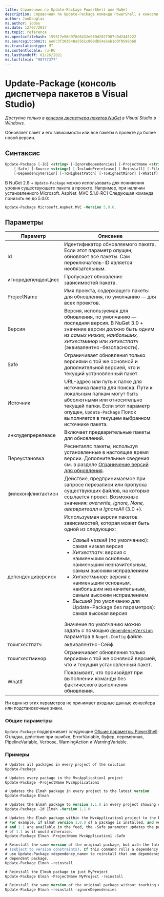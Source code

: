 ```yaml
---
title: Справочник по Update-Package PowerShell для NuGet
description: Справочник по Update-Package команде PowerShell в консоли диспетчера пакетов NuGet в Visual Studio.
author: JonDouglas
ms.author: jodou
ms.date: 12/07/2017
ms.topic: reference
ms.openlocfilehash: 159817e56d978d6432e989d2027907c0d2445222
ms.sourcegitcommit: ee6c3f203648a5561c809db54ebeb1d0f0598b68
ms.translationtype: MT
ms.contentlocale: ru-RU
ms.lasthandoff: 01/26/2021
ms.locfileid: "98777377"
---
```

# <a name="update-package-package-manager-console-in-visual-studio"></a>Update-Package (консоль диспетчера пакетов в Visual Studio)

*Доступно только в [консоли диспетчера пакетов NuGet](../../consume-packages/install-use-packages-powershell.md) в Visual Studio в Windows.*

Обновляет пакет и его зависимости или все пакеты в проекте до более новой версии.

## <a name="syntax"></a>Синтаксис

```ps
Update-Package [-Id] <string> [-IgnoreDependencies] [-ProjectName <string>] [-Version <string>]
    [-Safe] [-Source <string>] [-IncludePrerelease] [-Reinstall] [-FileConflictAction]
    [-DependencyVersion] [-ToHighestPatch] [-ToHighestMinor] [-WhatIf] [<CommonParameters>]
```

В NuGet 2.8 + `Update-Package` можно использовать для понижения уровня существующего пакета в проекте. Например, при наличии установленного Microsoft. AspNet. MVC 5.1.0-RC1 Следующая команда понизить ее до 5.0.0:

```ps
Update-Package Microsoft.AspNet.MVC -Version 5.0.0.
```

## <a name="parameters"></a>Параметры

|  Параметр | Описание |
| --- | --- |
| Id | Идентификатор обновляемого пакета. Если этот параметр опущен, обновляет все пакеты. Сам переключатель-ID является необязательным. |
| игноредепенденЦиес | Пропускает обновление зависимостей пакета. |
| ProjectName | Имя проекта, содержащего пакеты для обновления, по умолчанию — для всех проектов. |
| Версия | Версия, используемая для обновления, по умолчанию — последняя версия. В NuGet 3.0 + значение версии должно быть одним из *самых низких, наибольших, хигхестминор* или *хигхестпатч* (эквивалентно-безопасности). |
| Safe | Ограничивает обновления только версиями с той же основной и дополнительной версией, что и текущий установленный пакет. |
| Источник | URL-адрес или путь к папке для источника пакета для поиска. Пути к локальным папкам могут быть абсолютными или относительно текущей папки. Если этот параметр опущен, `Update-Package` Поиск выполняется в текущем выбранном источнике пакета. |
| инклудепререлеасе | Включает предварительные пакеты для обновлений. |
| Переустановка | Ресинталлс пакеты, используя установленные в настоящее время версии. Дополнительные сведения см. в разделе [Ограничение версий для обновления](../../consume-packages/reinstalling-and-updating-packages.md). |
| филеконфликтактион | Действие, предпринимаемое при запросе перезаписи или пропуска существующих файлов, на которые ссылается проект. Возможные значения: *overwrite, ignore, None, овервритеалл* и *IgnoreAll* (3.0 +). |
| депенденциверсион | Используемая версия пакетов зависимостей, которая может быть одной из следующих:<br/><ul><li>*Самый низкий* (по умолчанию): самая низкая версия</li><li>*Хигхестпатч*: версия с наименьшим основным, наименьшим незначительным, самым высоким исправлением</li><li>*Хигхестминор*: версия с наименьшим основным, наибольшим незначительным, самым высоким исправлением</li><li>*Высший* (по умолчанию для Update-Package без параметров): самая высокая версия</li></ul>Значение по умолчанию можно задать с помощью [`dependencyVersion`](../nuget-config-file.md#config-section) параметра в `Nuget.Config` файле. |
| тохигхестпатч | эквивалентно-Сейф. |
| тохигхестминор | Ограничивает обновления только версиями с той же основной версией, что и текущий установленный пакет. |
| WhatIf | Показывает, что произойдет при выполнении команды без фактического выполнения обновления. |

Ни один из этих параметров не принимает входные данные конвейера или подстановочные знаки.

### <a name="common-parameters"></a>Общие параметры

`Update-Package` поддерживает следующие [Общие параметры PowerShell](/powershell/module/microsoft.powershell.core/about/about_commonparameters): Отладка, действие при ошибке, ErrorVariable, буфер, переменная, PipelineVariable, Verbose, WarningAction и WarningVariable.

### <a name="examples"></a>Примеры

```ps
# Updates all packages in every project of the solution
Update-Package

# Updates every package in the MvcApplication1 project
Update-Package -ProjectName MvcApplication1

# Updates the Elmah package in every project to the latest version
Update-Package Elmah

# Updates the Elmah package to version 1.1.0 in every project showing optional -Id usage
Update-Package -Id Elmah -Version 1.1.0

# Updates the Elmah package within the MvcApplication1 project to the highest "safe" version.
# For example, if Elmah version 1.0.0 of a package is installed, and versions 1.0.1, 1.0.2,
# and 1.1 are available in the feed, the -Safe parameter updates the package to 1.0.2 instead
# of 1.1 as it would otherwise.
Update-Package Elmah -ProjectName MvcApplication1 -Safe

# Reinstall the same version of the original package, but with the latest version of dependencies
# (subject to version constraints). If this command rolls a dependency back to an earlier version,
# use Update-Package <dependency_name> to reinstall that one dependency without affecting the
# dependent package.
Update-Package Elmah –reinstall 

# Reinstall the Elmah package in just MyProject
Update-Package Elmah -ProjectName MyProject -reinstall

# Reinstall the same version of the original package without touching dependencies.
Update-Package Elmah –reinstall -ignoreDependencies
```
